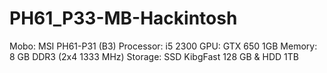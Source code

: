 # PH61_P33-MB-Hackintosh

Mobo: MSI PH61-P31 (B3)
Processor: i5 2300
GPU: GTX 650 1GB
Memory: 8 GB DDR3 (2x4 1333 MHz) 
Storage: SSD KibgFast 128 GB & HDD 1TB
